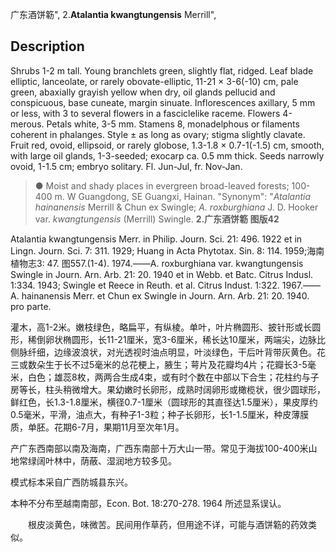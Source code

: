 广东酒饼簕",
2.**Atalantia kwangtungensis** Merrill",

## Description
Shrubs 1-2 m tall. Young branchlets green, slightly flat, ridged. Leaf blade elliptic, lanceolate, or rarely obovate-elliptic, 11-21 × 3-6(-10) cm, pale green, abaxially grayish yellow when dry, oil glands pellucid and conspicuous, base cuneate, margin sinuate. Inflorescences axillary, 5 mm or less, with 3 to several flowers in a fasciclelike raceme. Flowers 4-merous. Petals white, 3-5 mm. Stamens 8, monadelphous or filaments coherent in phalanges. Style ± as long as ovary; stigma slightly clavate. Fruit red, ovoid, ellipsoid, or rarely globose, 1.3-1.8 × 0.7-1(-1.5) cm, smooth, with large oil glands, 1-3-seeded; exocarp ca. 0.5 mm thick. Seeds narrowly ovoid, 1-1.5 cm; embryo solitary. Fl. Jun-Jul, fr. Nov-Jan.

> ● Moist and shady places in evergreen broad-leaved forests; 100-400 m. W Guangdong, SE Guangxi, Hainan.
  "Synonym": "*Atalantia hainanensis* Merrill &amp; Chun ex Swingle; *A. roxburghiana* J. D. Hooker var. *kwangtungensis* (Merrill) Swingle.
**2.广东酒饼簕 图版42**

Atalantia kwangtungensis Merr. in Philip. Journ. Sci. 21: 496. 1922 et in Lingn. Journ. Sci. 7: 311. 1929; Huang in Acta Phytotax. Sin. 8: 114. 1959;海南植物志3: 47. 图557.(1-4). 1974.——A. roxburghiana var. kwangtungensis Swingle in Journ. Arn. Arb. 21: 20. 1940 et in Webb. et Batc. Citrus Indusl. 1:334. 1943; Swingle et Reece in Reuth. et al. Citrus Indust. 1:322. 1967.——A. hainanensis Merr. et Chun ex Swingle in Journ. Arn. Arb. 21: 20. 1940. pro parte.

灌木，高1-2米。嫩枝绿色，略扁平，有纵棱。单叶，叶片椭圆形、披针形或长圆形，稀倒卵状椭圆形，长11-21厘米，宽3-6厘米，稀长达10厘米，两端尖，边脉比侧脉纤细，边缘波浪状，对光透视时油点明显，叶淡绿色，干后叶背带灰黄色。花三或数朵生于长不过5毫米的总花梗上，腋生；萼片及花瓣均4片；花瓣长3-5毫米，白色；雄蕊8枚，两两合生成4束，或有时个数在中部以下合生；花柱约与子房等长，柱头稍微增大。果幼嫩时长卵形，成熟时阔卵形或橄榄状，很少圆球形，鲜红色，长1.3-1.8厘米，横径0.7-1厘米（圆球形的其直径达1.5厘米），果皮厚约0.5毫米，平滑，油点大，有种子1-3粒；种子长卵形，长1-1.5厘米，种皮薄膜质，单胚。花期6-7月，果期11月至次年1月。

产广东西南部以南及海南，广西东南部十万大山一带。常见于海拔100-400米山地常绿阔叶林中，荫蔽、湿润地方较多见。

模式标本采自广西防城县东兴。

本种不分布至越南南部，Econ. Bot. 18:270-278. 1964 所述显系误认。
<p style='text-indent:28px'>根皮淡黄色，味微苦。民间用作草药，但用途不详，可能与酒饼簕的药效类似。
